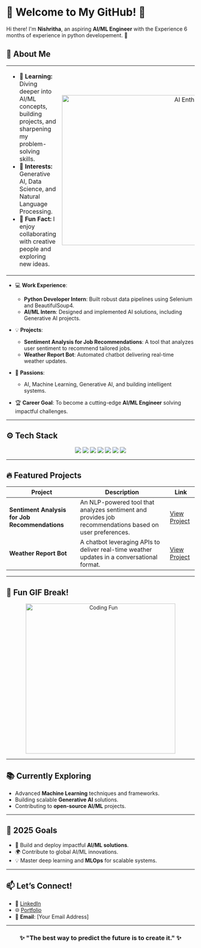 # 🌟 Welcome to My GitHub! 🌟  

Hi there! I'm **Nishritha**, an aspiring **AI/ML Engineer** with the Experience 6 months of experience in python developement. 🚀 


## 🧠 About Me

<table>
  <tr>
    <td>
      <ul>
        <li>🌱 <strong>Learning:</strong> Diving deeper into AI/ML concepts, building projects, and sharpening my problem-solving skills.</li>
        <li>🔬 <strong>Interests:</strong> Generative AI, Data Science, and Natural Language Processing.</li>
        <li>🎨 <strong>Fun Fact:</strong> I enjoy collaborating with creative people and exploring new ideas.</li>
      </ul>
    </td>
    <td>
      <div align="right">
        <img src="https://media.giphy.com/media/qgQUggAC3Pfv687qPC/giphy.gif" width="400" alt="AI Enthusiast">
      </div>
    </td>
  </tr>
</table>


  

- 💻 **Work Experience**:  
  - **Python Developer Intern**: Built robust data pipelines using Selenium and BeautifulSoup4.  
  - **AI/ML Intern**: Designed and implemented AI solutions, including Generative AI projects.  

- 💡 **Projects**:  
  - **Sentiment Analysis for Job Recommendations**: A tool that analyzes user sentiment to recommend tailored jobs.  
  - **Weather Report Bot**: Automated chatbot delivering real-time weather updates.  

- 🌱 **Passions**:  
  - AI, Machine Learning, Generative AI, and building intelligent systems.  

- 🏆 **Career Goal**: To become a cutting-edge **AI/ML Engineer** solving impactful challenges.  

---

## ⚙️ Tech Stack  

<div align="center">
  <img src="https://img.shields.io/badge/Python-3776AB?style=for-the-badge&logo=python&logoColor=white" />
  <img src="https://img.shields.io/badge/SQL-4479A1?style=for-the-badge&logo=postgresql&logoColor=white" />
  <img src="https://img.shields.io/badge/PostgreSQL-336791?style=for-the-badge&logo=postgresql&logoColor=white" />
  <img src="https://img.shields.io/badge/Numpy-013243?style=for-the-badge&logo=numpy&logoColor=white" />
  <img src="https://img.shields.io/badge/Pandas-150458?style=for-the-badge&logo=pandas&logoColor=white" />
  <img src="https://img.shields.io/badge/Machine_Learning-0084FF?style=for-the-badge&logo=scikit-learn&logoColor=white" />
  <img src="https://img.shields.io/badge/Generative_AI-4A154B?style=for-the-badge&logo=openai&logoColor=white" />
</div>  

---

## 🔥 Featured Projects  

| **Project**                                   | **Description**                                                                                              | **Link**         |
|-----------------------------------------------|--------------------------------------------------------------------------------------------------------------|------------------|
| **Sentiment Analysis for Job Recommendations**| An NLP-powered tool that analyzes sentiment and provides job recommendations based on user preferences.       | [View Project](#)|
| **Weather Report Bot**                        | A chatbot leveraging APIs to deliver real-time weather updates in a conversational format.                   | [View Project](#)|  

---

## 🌟 Fun GIF Break!  
<div align="center">
  <img src="https://media.giphy.com/media/1GEATImIxEXVR79Dhk/giphy.gif" width="400" alt="Coding Fun">
</div>  

---

## 📚 Currently Exploring  

- Advanced **Machine Learning** techniques and frameworks.  
- Building scalable **Generative AI** solutions.  
- Contributing to **open-source AI/ML** projects.  

---

## 🎯 2025 Goals  

- 🚀 Build and deploy impactful **AI/ML solutions**.  
- 🌍 Contribute to global AI/ML innovations.  
- 💡 Master deep learning and **MLOps** for scalable systems.  

---

## 📫 Let’s Connect!  

- 💼 [LinkedIn](#)  
- 🌐 [Portfolio](#)  
- 📧 **Email**: [Your Email Address]  

---

<div align="center">
  <h3>✨ "The best way to predict the future is to create it." ✨</h3>  
</div>  
